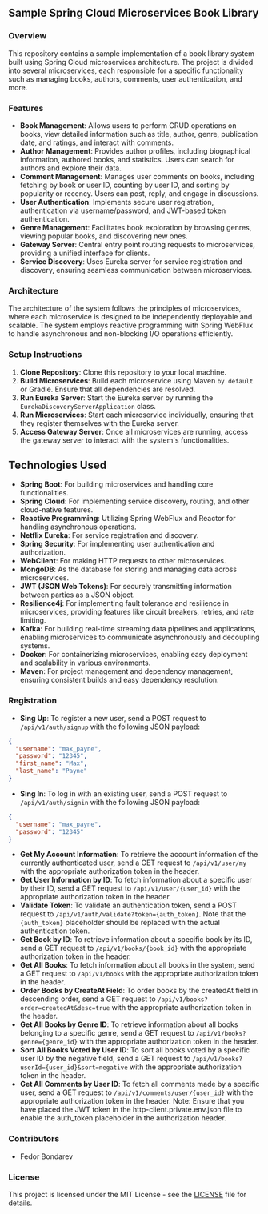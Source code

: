## Sample Spring Cloud Microservices Book Library

### Overview

This repository contains a sample implementation of a book library system built using Spring Cloud microservices architecture. The project is divided into several microservices, each responsible for a specific functionality such as managing books, authors, comments, user authentication, and more.

### Features

- **Book Management**: Allows users to perform CRUD operations on books, view detailed information such as title, author, genre, publication date, and ratings, and interact with comments.
- **Author Management**: Provides author profiles, including biographical information, authored books, and statistics. Users can search for authors and explore their data.
- **Comment Management**: Manages user comments on books, including fetching by book or user ID, counting by user ID, and sorting by popularity or recency. Users can post, reply, and engage in discussions.
- **User Authentication**: Implements secure user registration, authentication via username/password, and JWT-based token authentication.
- **Genre Management**: Facilitates book exploration by browsing genres, viewing popular books, and discovering new ones.
- **Gateway Server**: Central entry point routing requests to microservices, providing a unified interface for clients.
- **Service Discovery**: Uses Eureka server for service registration and discovery, ensuring seamless communication between microservices.

### Architecture

The architecture of the system follows the principles of microservices, where each microservice is designed to be independently deployable and scalable. The system employs reactive programming with Spring WebFlux to handle asynchronous and non-blocking I/O operations efficiently.

### Setup Instructions

1. **Clone Repository**: Clone this repository to your local machine.
2. **Build Microservices**: Build each microservice using Maven `by default` or Gradle. Ensure that all dependencies are resolved.
3. **Run Eureka Server**: Start the Eureka server by running the `EurekaDiscoveryServerApplication` class.
4. **Run Microservices**: Start each microservice individually, ensuring that they register themselves with the Eureka server.
5. **Access Gateway Server**: Once all microservices are running, access the gateway server to interact with the system's functionalities.

## Technologies Used

- **Spring Boot**: For building microservices and handling core functionalities.
- **Spring Cloud**: For implementing service discovery, routing, and other cloud-native features.
- **Reactive Programming**: Utilizing Spring WebFlux and Reactor for handling asynchronous operations.
- **Netflix Eureka**: For service registration and discovery.
- **Spring Security**: For implementing user authentication and authorization.
- **WebClient**: For making HTTP requests to other microservices.
- **MongoDB**: As the database for storing and managing data across microservices.
- **JWT (JSON Web Tokens)**: For securely transmitting information between parties as a JSON object.
- **Resilience4j**: For implementing fault tolerance and resilience in microservices, providing features like circuit breakers, retries, and rate limiting.
- **Kafka**: For building real-time streaming data pipelines and applications, enabling microservices to communicate asynchronously and decoupling systems.
- **Docker**: For containerizing microservices, enabling easy deployment and scalability in various environments.
- **Maven**: For project management and dependency management, ensuring consistent builds and easy dependency resolution.

### Registration

- **Sing Up**: To register a new user, send a POST request to `/api/v1/auth/signup` with the following JSON payload:

```json
{
  "username": "max_payne",
  "password": "12345",
  "first_name": "Max",
  "last_name": "Payne"
}
```
- **Sing In**: To log in with an existing user, send a POST request to `/api/v1/auth/signin` with the following JSON payload:

```json
{
  "username": "max_payne",
  "password": "12345"
}
```
- **Get My Account Information**: To retrieve the account information of the currently authenticated user, send a GET request to `/api/v1/user/my` with the appropriate authorization token in the header.
- **Get User Information by ID**: To fetch information about a specific user by their ID, send a GET request to `/api/v1/user/{user_id}` with the appropriate authorization token in the header.
- **Validate Token**: To validate an authentication token, send a POST request to `/api/v1/auth/validate?token={auth_token}`. Note that the `{auth_token}` placeholder should be replaced with the actual authentication token.
- **Get Book by ID**: To retrieve information about a specific book by its ID, send a GET request to `/api/v1/books/{book_id}` with the appropriate authorization token in the header.
- **Get All Books**: To fetch information about all books in the system, send a GET request to `/api/v1/books` with the appropriate authorization token in the header.
- **Order Books by CreateAt Field**: To order books by the createdAt field in descending order, send a GET request to `/api/v1/books?order=createdAt&desc=true` with the appropriate authorization token in the header.
- **Get All Books by Genre ID**: To retrieve information about all books belonging to a specific genre, send a GET request to `/api/v1/books?genre={genre_id}` with the appropriate authorization token in the header.
- **Sort All Books Voted by User ID**: To sort all books voted by a specific user ID by the negative field, send a GET request to `/api/v1/books?userId={user_id}&sort=negative` with the appropriate authorization token in the header.
- **Get All Comments by User ID**: To fetch all comments made by a specific user, send a GET request to `/api/v1/comments/user/{user_id}` with the appropriate authorization token in the header.
Note: Ensure that you have placed the JWT token in the http-client.private.env.json file to enable the auth_token placeholder in the authorization header.

### Contributors

- Fedor Bondarev

### License

This project is licensed under the MIT License - see the [LICENSE](LICENSE) file for details.